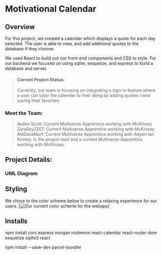 # Motivational Calendar 

## Overview
For this project, we created a calendar which displays a quote for each day selected. The user is able to view, and add additional quotes to the database if they choose. 

We used React to build out our front-end components and CSS to style. For our backend we focused on using sqlite, sequelize, and express to build a database and server.

>#### Current Project Status: 
>Currently, our team is focusing on integrating a sign-in feature where a user can tailor the calendar to their liking by adding quotes >and saving their favorites. 

### Meet the Team: 
>Ayden Scott: Current Multiverse Apprentice working with McKinsey
>ZaraSky2207: Current Multiverse Apprentice working with McKinsey
>AleDavaMart: Current Mutliverse Apprentice working with Adyen
>Ian Kinney:  Is the project lead and a current Multiverse Apprentice working with McKinsey. 

## Project Details: 
### UML Diagram


## Styling
We chose to the color scheme below to create a relaxing experience for our users.
[![Our current color scheme for the webapp](https://visme.co/blog/wp-content/uploads/2016/09/website3.png)]

## Installs 
npm install cors express morgan nodemon react-calendar react-router-dom sequelize sqlite3 react

npm install --save-dev parcel-bundler
